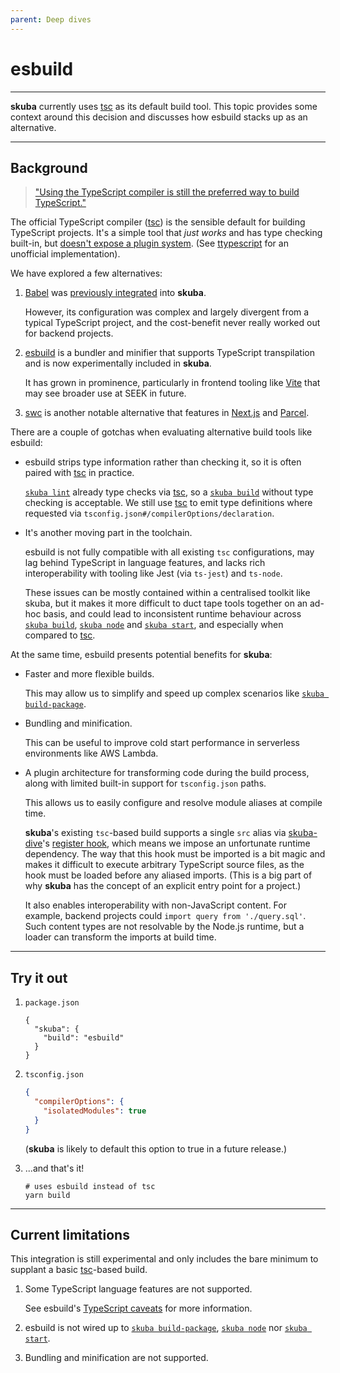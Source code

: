 ```yaml
---
parent: Deep dives
---
```


# esbuild

---

**skuba** currently uses [tsc] as its default build tool.
This topic provides some context around this decision and discusses how esbuild stacks up as an alternative.

---

## Background

> ["Using the TypeScript compiler is still the preferred way to build TypeScript."](https://devblogs.microsoft.com/typescript/typescript-and-babel-7/)

The official TypeScript compiler ([tsc]) is the sensible default for building TypeScript projects.
It's a simple tool that _just works_ and has type checking built-in,
but [doesn't expose a plugin system].
(See [ttypescript] for an unofficial implementation).

We have explored a few alternatives:

1. [Babel] was [previously integrated] into **skuba**.

   However, its configuration was complex and largely divergent from a typical TypeScript project,
   and the cost-benefit never really worked out for backend projects.

2. [esbuild] is a bundler and minifier that supports TypeScript transpilation and is now experimentally included in **skuba**.

   It has grown in prominence,
   particularly in frontend tooling like [Vite] that may see broader use at SEEK in future.

3. [swc] is another notable alternative that features in [Next.js] and [Parcel].

There are a couple of gotchas when evaluating alternative build tools like esbuild:

- esbuild strips type information rather than checking it,
  so it is often paired with [tsc] in practice.

  [`skuba lint`] already type checks via [tsc],
  so a [`skuba build`] without type checking is acceptable.
  We still use [tsc] to emit type definitions where requested via `tsconfig.json#/compilerOptions/declaration`.

- It's another moving part in the toolchain.

  esbuild is not fully compatible with all existing `tsc` configurations,
  may lag behind TypeScript in language features,
  and lacks rich interoperability with tooling like Jest (via `ts-jest`) and `ts-node`.

  These issues can be mostly contained within a centralised toolkit like skuba,
  but it makes it more difficult to duct tape tools together on an ad-hoc basis,
  and could lead to inconsistent runtime behaviour across [`skuba build`], [`skuba node`] and [`skuba start`],
  and especially when compared to [tsc].

At the same time, esbuild presents potential benefits for **skuba**:

- Faster and more flexible builds.

  This may allow us to simplify and speed up complex scenarios like [`skuba build-package`].

- Bundling and minification.

  This can be useful to improve cold start performance in serverless environments like AWS Lambda.

- A plugin architecture for transforming code during the build process, along with limited built-in support for `tsconfig.json` paths.

  This allows us to easily configure and resolve module aliases at compile time.

  **skuba**'s existing `tsc`-based build supports a single `src` alias via [skuba-dive]'s [register hook],
  which means we impose an unfortunate runtime dependency.
  The way that this hook must be imported is a bit magic and makes it difficult to execute arbitrary TypeScript source files,
  as the hook must be loaded before any aliased imports.
  (This is a big part of why **skuba** has the concept of an explicit entry point for a project.)

  It also enables interoperability with non-JavaScript content.
  For example, backend projects could `import query from './query.sql'`.
  Such content types are not resolvable by the Node.js runtime,
  but a loader can transform the imports at build time.

---

## Try it out

1. `package.json`

   ```jsonc
   {
     "skuba": {
       "build": "esbuild"
     }
   }
   ```

1. `tsconfig.json`

   ```json
   {
     "compilerOptions": {
       "isolatedModules": true
     }
   }
   ```

   (**skuba** is likely to default this option to true in a future release.)

1. ...and that's it!

   ```shell
   # uses esbuild instead of tsc
   yarn build
   ```

---

## Current limitations

This integration is still experimental and only includes the bare minimum to supplant a basic [tsc]-based build.

1. Some TypeScript language features are not supported.

   See esbuild's [TypeScript caveats](https://esbuild.github.io/content-types/#typescript-caveats) for more information.

2. esbuild is not wired up to [`skuba build-package`], [`skuba node`] nor [`skuba start`].

3. Bundling and minification are not supported.

[`skuba lint`]: ../cli/lint.md#skuba-lint
[`skuba build`]: ../cli/build.md#skuba-build
[`skuba build-package`]: ../cli/build.md#skuba-build-package
[`skuba node`]: ../cli/run.md#skuba-node
[`skuba start`]: ../cli/run.md#skuba-start
[babel]: https://babeljs.io/
[doesn't expose a plugin system]: https://github.com/Microsoft/TypeScript/issues/14419
[esbuild]: https://esbuild.github.io/
[next.js]: https://nextjs.org/
[parcel]: https://parceljs.org/
[previously integrated]: ./babel.md
[register hook]: https://github.com/seek-oss/skuba-dive#register
[skuba-dive]: https://github.com/seek-oss/skuba-dive
[swc]: https://swc.rs/
[tsc]: https://www.typescriptlang.org/docs/handbook/compiler-options.html
[typescript caveats]: https://esbuild.github.io/content-types/#typescript-caveats
[ttypescript]: https://github.com/cevek/ttypescript
[vite]: https://vitejs.dev/
